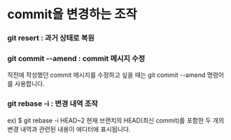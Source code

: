 # commit을 변경하는 조작

### git resert : 과거 상태로 복원

### git commit --amend : commit 메시지 수정

직전에 작성했던 commit 메시지를 수정하고 싶을 때는 git commit --amend 명령어를 사용합니다.

### git rebase -i : 변경 내역 조작

ex) $ git rebase -i HEAD~2
현재 브랜치의 HEAD(최신 commit)를 포함한 두 개의 변경 내역과 관련된 내용이 에디터에 표시됩니다.

